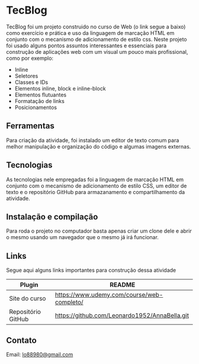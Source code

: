 # TecBlog


TecBlog foi um projeto construido no curso de Web (o link segue a baixo) como exercício e prática e uso da linguagem de marcação HTML em conjunto com o mecanismo de adicionamento de estilo css. Neste projeto foi usado alguns pontos assuntos interessantes e essenciais para construção de aplicações web com um visual um pouco mais profissional, como por exemplo:
  
  - Inline
  - Seletores
  - Classes e IDs
  - Elementos inline, block e inline-block
  - Elementos flutuantes
  - Formatação de links
  - Posicionamentos
  

## Ferramentas

Para criação da atividade, foi instalado um editor de texto comum para melhor manipulação e organização do código e algumas imagens externas.
  

## Tecnologias

As tecnologias nele empregadas foi a linguagem de marcação HTML em conjunto com o mecanismo de adicionamento de estilo CSS, um editor de texto e o repositório GitHub para armazanamento e compartilhamento da atividade.

## Instalação e compilação

Para roda o projeto no computador basta apenas criar um clone dele e abrir o mesmo usando um navegador que o mesmo já irá funcionar.

## Links

Segue aqui alguns links importantes para construção dessa atividade

| Plugin | README |
| ------ | ------ |
| Site do curso | https://www.udemy.com/course/web-completo/ |
| Repositório GitHub | https://github.com/Leonardo1952/AnnaBella.git |


## Contato

Email: lo88980@gmail.com
